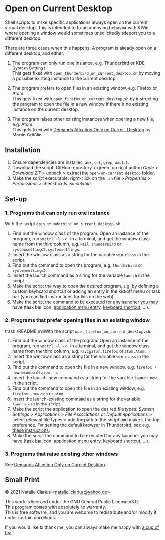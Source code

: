 # Open on Current Desktop

Shell scripts to make specific applications always open on the current virtual desktop. This is intended to fix an annoying behavior with KWin where opening a window would sometimes unsolicitedly teleport you to a different desktop.

There are three cases when this happens: A program is already open on a different desktop, and either:

1. The program can only run one instance, e.g. Thunderbird or KDE System Settings.  
   This gets fixed with `open_thunderbird_on_current_desktop.sh` by moving a possible existing instance to the current desktop.

2. The program prefers to open files in an existing window, e.g. Firefox or Atom.  
   This gets fixed with `open_firefox_on_current_desktop.sh` by instructing the program to open the file in a new window if there is no existing instance on the current desktop.

3. The program raises other existing instances when opening a new file, e.g. Atom.  
   This gets fixed with [Demands Attention Only on Current Desktop](https://www.pling.com/p/1112536) by Martin Gräßlin.




## Installation

1. Ensure dependencies are installed: `awk`, `cut`, `grep`, `wmctrl`.
2. Download the script: GitHub repository > green top right button *Code* > *Download ZIP* > unpack > extract the `open-on-current-desktop` folder.
3. Make the script executable: right-click on the `.sh` file > *Properties* > *Permissions* > checkbox *Is executable*.



## Set-up

### 1. Programs that can only run one instance

With the script `open_thunderbird_on_current_desktop.sh`:

1. Find out the window class of the program: Open an instance of the program, run `wmctrl -l -x ` in a terminal, and get the window class name from the third column, e.g. `Mail.Thunderbird` or `systemsettings5.systemsettings`.
3. Insert the window class as a string for the variable `win_class` in the script.
4. Find out the command to open the program, e.g. `thunderbird` or `systemsettings5`.
5. Insert the launch command as a string for the variable `launch` in the script.
6. Make the script the way to open the desired program, e.g. by defining a custom keyboard shortcut or adding an entry in the kickoff menu or task bar (you can find instructions for this on the web).
6. Make the script the command to be executed for any launcher you may have (task bar icon, [application menu entry](https://docs.kde.org/stable5/en/kmenuedit/kmenuedit/quickstart.html), [keyboard shortcut](https://www.reddit.com/r/linuxquestions/comments/jkxs8d/comment/gamggv7/?utm_source=share&utm_medium=web2x&context=3), …).



### 2. Programs that prefer opening files in an existing window

trash:/README.mdWith the script `open_firefox_on_current_desktop.sh`:

1. Find out the window class of the program: Open an instance of the program, run `wmctrl -l -x ` in a terminal, and get the window class name from the third column, e.g. `Navigator.firefox` or `atom.Atom`.
2. Insert the window class as a string for the variable `win_class` in the script.
3. Find out the command to open the file in a new window, e.g. `firefox -new-window` or `atom -n`.
4. Insert the launch-new command as a string for the variable `launch_new` in the script.
5. Find out the command to open the file in an existing window, e.g. `firefox -new-tab` or `atom`.
6. Insert the launch-existing command as a string for the variable `launch_old` in the script.
7. Make the script the application to open the desired file types: *System Settings* > *Applications* > *File Associations* or *Default Applications* > select relevant file types > add the path to the script and make it the top preference. For setting the default browser in Thunderbird, see e.g. [these instructions](http://kb.mozillazine.org/Changing_the_web_browser_invoked_by_Thunderbird).
8. Make the script the command to be executed for any launcher you may have (task bar icon, [application menu entry](https://docs.kde.org/stable5/en/kmenuedit/kmenuedit/quickstart.html), [keyboard shortcut](https://www.reddit.com/r/linuxquestions/comments/jkxs8d/comment/gamggv7/?utm_source=share&utm_medium=web2x&context=3), …).



### 3. Programs that raise existing other windows

See [Demands Attention Only on Current Desktop](https://www.pling.com/p/1112536).



## Small Print

© 2021 Natalie Clarius \<natalie_clarius@yahoo.de\>

This work is licensed under the GNU General Public License v3.0.  
This program comes with absolutely no warranty.  
This is free software, and you are welcome to redistribute and/or modify it under certain conditions.  

If you would like to thank me, you can always make me happy with [a cup of tea](https://www.buymeacoffee.com/nclarius).


